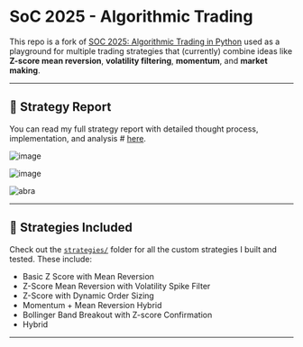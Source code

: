# SoC 2025 - Algorithmic Trading


This repo is a fork of [SOC 2025: Algorithmic Trading in Python](https://github.com/Dhruv-x7x/AlgoTradingBacktester) used as a playground for multiple trading strategies that (currently) combine ideas like **Z-score mean reversion**, **volatility filtering**, **momentum**, and **market making**.

---
## 📄 Strategy Report

You can read my full strategy report with detailed thought process, implementation, and analysis # [here](https://docs.google.com/document/d/1Bie9NN3WVMos6K3Tb12WUAgVfeyeQSj4z2gPOyYuae0/edit?usp=sharing).

![image](https://github.com/user-attachments/assets/ead28d4d-ee82-43b6-bd44-55e3c2e5fee1)

![image](https://github.com/user-attachments/assets/21e79e0c-c385-4e8c-ac4c-390509dbe8dd)

![abra](https://github.com/user-attachments/assets/bdf66a2e-02f7-4e04-acf5-742163f384a3)

---
## 📁 Strategies Included

Check out the [`strategies/`](./strategies) folder for all the custom strategies I built and tested. These include:
- Basic Z Score with Mean Reversion
- Z-Score Mean Reversion with Volatility Spike Filter
- Z-Score with Dynamic Order Sizing
- Momentum + Mean Reversion Hybrid
- Bollinger Band Breakout with Z-score Confirmation
- Hybrid
---





